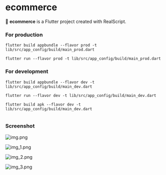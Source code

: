 # ecommerce

🚀 **ecommerce** is a Flutter project created with RealScript.

### For production

```
flutter build appbundle --flavor prod -t lib/src/app_config/build/main_prod.dart

```

```
flutter run --flavor prod -t lib/src/app_config/build/main_prod.dart

```

### For development

```
flutter build appbundle --flavor dev -t lib/src/app_config/build/main_dev.dart

```

```
flutter run --flavor dev -t lib/src/app_config/build/main_dev.dart

```

```
flutter build apk --flavor dev -t lib/src/app_config/build/main_dev.dart


```

### Screenshot

![img.png](img.png)

![img_1.png](img_1.png)

![img_2.png](img_2.png)

![img_3.png](img_3.png)